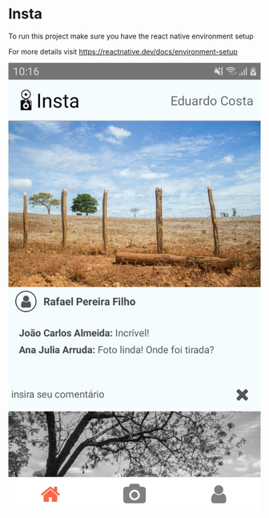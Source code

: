 # Insta

To run this project make sure you have the react native environment setup

For more details visit https://reactnative.dev/docs/environment-setup


![alt text](https://github.com/NathanOsousa/insta/blob/master/assets/imgs/insta.jpg?raw=true)
